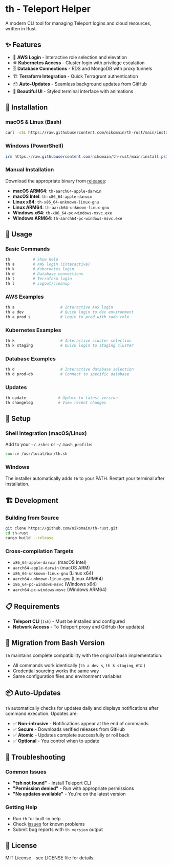 # th - Teleport Helper

A modern CLI tool for managing Teleport logins and cloud resources, written in Rust.

## ✨ Features

- 🔐 **AWS Login** - Interactive role selection and elevation
- ☸️ **Kubernetes Access** - Cluster login with privilege escalation  
- 🗄️ **Database Connections** - RDS and MongoDB with proxy tunnels
- 🏗️ **Terraform Integration** - Quick Terragrunt authentication
- 📦 **Auto-Updates** - Seamless background updates from GitHub
- 🎨 **Beautiful UI** - Styled terminal interface with animations

## 🚀 Installation

### macOS & Linux (Bash)
```bash
curl -sSL https://raw.githubusercontent.com/nikomain/th-rust/main/install.sh | bash
```

### Windows (PowerShell)
```powershell
irm https://raw.githubusercontent.com/nikomain/th-rust/main/install.ps1 | iex
```

### Manual Installation
Download the appropriate binary from [releases](https://github.com/nikomain/th-rust/releases):
- **macOS ARM64**: `th-aarch64-apple-darwin`
- **macOS Intel**: `th-x86_64-apple-darwin`  
- **Linux x64**: `th-x86_64-unknown-linux-gnu`
- **Linux ARM64**: `th-aarch64-unknown-linux-gnu`
- **Windows x64**: `th-x86_64-pc-windows-msvc.exe`
- **Windows ARM64**: `th-aarch64-pc-windows-msvc.exe`

## 📖 Usage

### Basic Commands
```bash
th          # Show help
th a        # AWS login (interactive)
th k        # Kubernetes login  
th d        # Database connections
th t        # Terraform login
th l        # Logout/cleanup
```

### AWS Examples
```bash
th a                    # Interactive AWS login
th a dev                # Quick login to dev environment
th a prod s             # Login to prod with sudo role
```

### Kubernetes Examples  
```bash
th k                    # Interactive cluster selection
th k staging            # Quick login to staging cluster
```

### Database Examples
```bash
th d                    # Interactive database selection
th d prod-db            # Connect to specific database
```

### Updates
```bash
th update              # Update to latest version
th changelog           # View recent changes
```

## 🔧 Setup

### Shell Integration (macOS/Linux)
Add to your `~/.zshrc` or `~/.bash_profile`:
```bash
source /usr/local/bin/th.sh
```

### Windows
The installer automatically adds `th` to your PATH. Restart your terminal after installation.

## 🏗️ Development

### Building from Source
```bash
git clone https://github.com/nikomain/th-rust.git
cd th-rust
cargo build --release
```

### Cross-compilation Targets
- `x86_64-apple-darwin` (macOS Intel)
- `aarch64-apple-darwin` (macOS ARM)
- `x86_64-unknown-linux-gnu` (Linux x64)
- `aarch64-unknown-linux-gnu` (Linux ARM64)
- `x86_64-pc-windows-msvc` (Windows x64)
- `aarch64-pc-windows-msvc` (Windows ARM64)

## 📋 Requirements

- **Teleport CLI** (`tsh`) - Must be installed and configured
- **Network Access** - To Teleport proxy and GitHub (for updates)

## 🔄 Migration from Bash Version

`th` maintains complete compatibility with the original bash implementation:
- All commands work identically (`th a dev s`, `th k staging`, etc.)
- Credential sourcing works the same way
- Same configuration files and environment variables

## 📦 Auto-Updates

`th` automatically checks for updates daily and displays notifications after command execution. Updates are:
- ✅ **Non-intrusive** - Notifications appear at the end of commands
- ✅ **Secure** - Downloads verified releases from GitHub
- ✅ **Atomic** - Updates complete successfully or roll back
- ✅ **Optional** - You control when to update

## 🐛 Troubleshooting

### Common Issues
- **"tsh not found"** - Install Teleport CLI
- **"Permission denied"** - Run with appropriate permissions
- **"No updates available"** - You're on the latest version

### Getting Help
- Run `th` for built-in help
- Check [issues](https://github.com/nikomain/th-rust/issues) for known problems
- Submit bug reports with `th version` output

## 📄 License

MIT License - see LICENSE file for details.